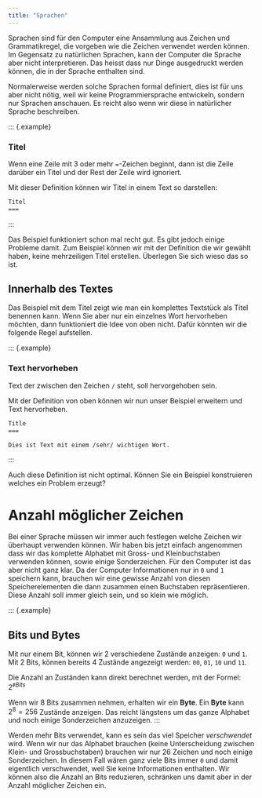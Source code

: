 ```yaml
---
title: "Sprachen"
---
```


Sprachen sind für den Computer eine Ansammlung aus Zeichen und Grammatikregel,
die vorgeben wie die Zeichen verwendet werden können. Im Gegensatz zu
natürlichen Sprachen, kann der Computer die Sprache aber nicht interpretieren.
Das heisst dass nur Dinge ausgedruckt werden können, die in der Sprache
enthalten sind.

Normalerweise werden solche Sprachen formal definiert, dies ist für uns aber
nicht nötig, weil wir keine Programmiersprache entwickeln, sondern nur Sprachen
anschauen. Es reicht also wenn wir diese in natürlicher Sprache beschreiben.

::: {.example}
### Titel

Wenn eine Zeile mit 3 oder mehr `=`-Zeichen beginnt, dann ist die Zeile darüber
ein Titel und der Rest der Zeile wird ignoriert.

Mit dieser Definition können wir Titel in einem Text so darstellen:

```txt
Titel
===
```
:::

Das Beispiel funktioniert schon mal recht gut. Es gibt jedoch einige Probleme
damit. Zum Beispiel können wir mit der Definition die wir gewählt haben, keine
mehrzeiligen Titel erstellen. Überlegen Sie sich wieso das so ist.

## Innerhalb des Textes

Das Beispiel mit dem Titel zeigt wie man ein komplettes Textstück als Titel
benennen kann. Wenn Sie aber nur ein einzelnes Wort hervorheben möchten, dann
funktioniert die Idee von oben nicht. Dafür könnten wir die folgende Regel
aufstellen.

::: {.example}
### Text hervorheben

Text der zwischen den Zeichen `/` steht, soll hervorgehoben sein.

Mit der Definition von oben können wir nun unser Beispiel erweitern und Text
hervorheben.

```txt
Title
===

Dies ist Text mit einem /sehr/ wichtigen Wort.
```
:::

Auch diese Definition ist nicht optimal. Können Sie ein Beispiel konstruieren
welches ein Problem erzeugt?

# Anzahl möglicher Zeichen

Bei einer Sprache müssen wir immer auch festlegen welche Zeichen wir überhaupt
verwenden können. Wir haben bis jetzt einfach angenommen dass wir das komplette
Alphabet mit Gross- und Kleinbuchstaben verwenden können, sowie einige
Sonderzeichen. Für den Computer ist das aber nicht ganz klar. Da der Computer
Informationen nur in `0` und `1` speichern kann, brauchen wir eine gewisse
Anzahl von diesen Speicherelementen die dann zusammen einen Buchstaben
repräsentieren. Diese Anzahl soll immer gleich sein, und so klein wie möglich.

::: {.example}
## Bits und Bytes

Mit nur einem Bit, können wir 2 verschiedene Zustände anzeigen: `0` und `1`.
Mit 2 Bits, können bereits 4 Zustände angezeigt werden: `00`, `01`, `10` und
`11`.

Die Anzahl an Zuständen kann direkt berechnet werden, mit der Formel:
$2^{\texttt#Bits}$

Wenn wir 8 Bits zusammen nehmen, erhalten wir ein **Byte**. Ein **Byte** kann
$2^8 = 256$ Zustände anzeigen. Das reicht längstens um das ganze Alphabet und
noch einige Sonderzeichen anzuzeigen.
:::

Werden mehr Bits verwendet, kann es sein das viel Speicher *verschwendet* wird.
Wenn wir nur das Alphabet brauchen (keine Unterscheidung zwischen Klein- und
Grossbuchstaben) brauchen wir nur 26 Zeichen und noch einige Sonderzeichen. In
diesem Fall wären ganz viele Bits immer `0` und damit eigentlich verschwendet,
weil Sie keine Informationen enthalten. Wir können also die Anzahl an Bits
reduzieren, schränken uns damit aber in der Anzahl möglicher Zeichen ein.
